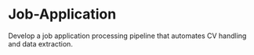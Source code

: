# Job-Application
Develop a job application processing pipeline that automates CV handling and  data extraction.
